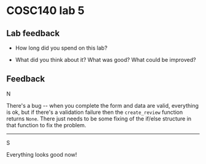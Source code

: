# COSC140 lab 5

## Lab feedback

 * How long did you spend on this lab?

 * What did you think about it?  What was good?  What could be improved?

## Feedback

N

There's a bug -- when you complete the form and data are valid, everything is ok, but if there's a validation failure then the `create_review` function returns `None`.  There just needs to be some fixing of the if/else structure in that function to fix the problem.

---

S 

Everything looks good now!
